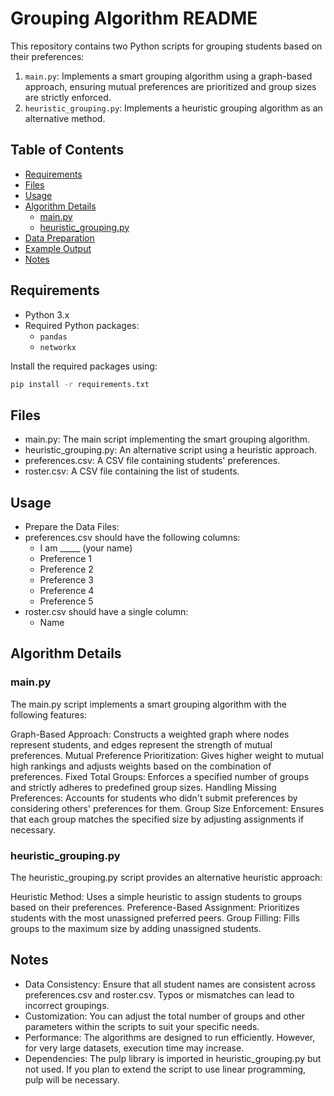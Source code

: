 # Grouping Algorithm README

This repository contains two Python scripts for grouping students based on their preferences:

1. `main.py`: Implements a smart grouping algorithm using a graph-based approach, ensuring mutual preferences are prioritized and group sizes are strictly enforced.
2. `heuristic_grouping.py`: Implements a heuristic grouping algorithm as an alternative method.

## Table of Contents

- [Requirements](#requirements)
- [Files](#files)
- [Usage](#usage)
- [Algorithm Details](#algorithm-details)
  - [main.py](#mainpy)
  - [heuristic_grouping.py](#heuristic_groupingpy)
- [Data Preparation](#data-preparation)
- [Example Output](#example-output)
- [Notes](#notes)

## Requirements

- Python 3.x
- Required Python packages:
  - `pandas`
  - `networkx`

Install the required packages using:

```bash
pip install -r requirements.txt
```

## Files

- main.py: The main script implementing the smart grouping algorithm.
- heuristic_grouping.py: An alternative script using a heuristic approach.
- preferences.csv: A CSV file containing students' preferences.
- roster.csv: A CSV file containing the list of students.

## Usage

- Prepare the Data Files:
- preferences.csv should have the following columns:
  - I am _____ (your name)
  - Preference 1
  - Preference 2
  - Preference 3
  - Preference 4
  - Preference 5
- roster.csv should have a single column:
  - Name

## Algorithm Details

### main.py

The main.py script implements a smart grouping algorithm with the following features:

Graph-Based Approach: Constructs a weighted graph where nodes represent students, and edges represent the strength of mutual preferences.
Mutual Preference Prioritization: Gives higher weight to mutual high rankings and adjusts weights based on the combination of preferences.
Fixed Total Groups: Enforces a specified number of groups and strictly adheres to predefined group sizes.
Handling Missing Preferences: Accounts for students who didn't submit preferences by considering others' preferences for them.
Group Size Enforcement: Ensures that each group matches the specified size by adjusting assignments if necessary.

### heuristic_grouping.py

The heuristic_grouping.py script provides an alternative heuristic approach:

Heuristic Method: Uses a simple heuristic to assign students to groups based on their preferences.
Preference-Based Assignment: Prioritizes students with the most unassigned preferred peers.
Group Filling: Fills groups to the maximum size by adding unassigned students.

## Notes

- Data Consistency: Ensure that all student names are consistent across preferences.csv and roster.csv. Typos or mismatches can lead to incorrect groupings.
- Customization: You can adjust the total number of groups and other parameters within the scripts to suit your specific needs.
- Performance: The algorithms are designed to run efficiently. However, for very large datasets, execution time may increase.
- Dependencies: The pulp library is imported in heuristic_grouping.py but not used. If you plan to extend the script to use linear programming, pulp will be necessary.